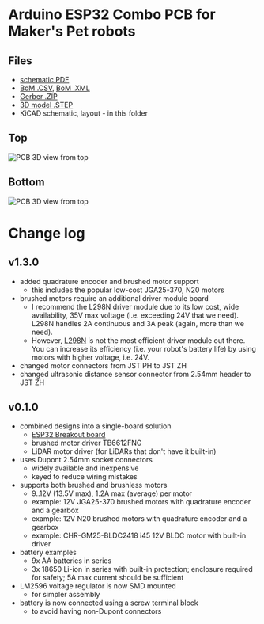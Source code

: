 # Arduino ESP32 Combo PCB for Maker's Pet robots

## Files
- [schematic PDF](output/esp32_combined_schematic.pdf)
- [BoM .CSV](output/esp32_combined_bom.csv), [BoM .XML](output/esp32_combined_bom.xml)
- [Gerber .ZIP](output/esp32_combined_gerber.zip)
- [3D model .STEP](output/esp32_combined.step)
- KiCAD schematic, layout - in this folder

## Top
![PCB 3D view from top](output/esp32_combined_top.jpg)

## Bottom
![PCB 3D view from top](output/esp32_combined_bottom.jpg)

# Change log

## v1.3.0
- added quadrature encoder and brushed motor support
  - this includes the popular low-cost JGA25-370, N20 motors
- brushed motors require an additional driver module board
  - I recommend the L298N driver module due to its low cost, wide availability, 35V max voltage (i.e. exceeding 24V that we need). L298N handles 2A continuous and 3A peak (again, more than we need).
  - However, [L298N](https://www.st.com/resource/en/datasheet/l298.pdf) is not the most efficient driver module out there. You can increase its efficiency (i.e. your robot's battery life) by using motors with higher voltage, i.e. 24V.
- changed motor connectors from JST PH to JST ZH
- changed ultrasonic distance sensor connector from 2.54mm header to JST ZH

## v0.1.0
- combined designs into a single-board solution
  - [ESP32 Breakout board](../esp32_breakout/)
  - brushed motor driver TB6612FNG
  - LiDAR motor driver (for LiDARs that don't have it built-in)
- uses Dupont 2.54mm socket connectors
  - widely available and inexpensive
  - keyed to reduce wiring mistakes
- supports both brushed and brushless motors
  - 9..12V (13.5V max), 1.2A max (average) per motor
  - example: 12V JGA25-370 brushed motors with quadrature encoder and a gearbox
  - example: 12V N20 brushed motors with quadrature encoder and a gearbox
  - example: CHR-GM25-BLDC2418 i45 12V BLDC motor with built-in driver
- battery examples
  - 9x AA batteries in series
  - 3x 18650 Li-ion in series with built-in protection; enclosure required for safety; 5A max current should be sufficient
- LM2596 voltage regulator is now SMD mounted
  - for simpler assembly
- battery is now connected using a screw terminal block
  - to avoid having non-Dupont connectors